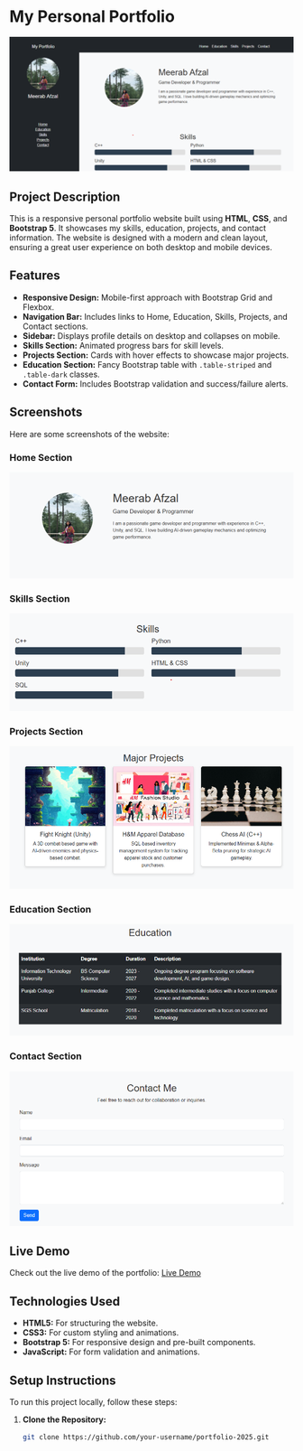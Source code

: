 # My Personal Portfolio

![Portfolio Screenshot](Web%20Dev/assets/images/screenshot.png) <!-- Add a screenshot here -->

## Project Description
This is a responsive personal portfolio website built using **HTML**, **CSS**, and **Bootstrap 5**. It showcases my skills, education, projects, and contact information. The website is designed with a modern and clean layout, ensuring a great user experience on both desktop and mobile devices.

## Features
- **Responsive Design:** Mobile-first approach with Bootstrap Grid and Flexbox.
- **Navigation Bar:** Includes links to Home, Education, Skills, Projects, and Contact sections.
- **Sidebar:** Displays profile details on desktop and collapses on mobile.
- **Skills Section:** Animated progress bars for skill levels.
- **Projects Section:** Cards with hover effects to showcase major projects.
- **Education Section:** Fancy Bootstrap table with `.table-striped` and `.table-dark` classes.
- **Contact Form:** Includes Bootstrap validation and success/failure alerts.

## Screenshots
Here are some screenshots of the website:

### Home Section
![Home Section](Web%20Dev/assets/images/screenshot-home.png) <!-- Home section screenshot -->

### Skills Section
![Skills Section](Web%20Dev/assets/images/screenshot-skills.png) <!-- Skills section screenshot -->

### Projects Section
![Projects Section](Web%20Dev/assets/images/screenshot-projects.png) <!-- Projects section screenshot -->

### Education Section
![Education Section](Web%20Dev/assets/images/screenshot-education.png) <!-- Education section screenshot -->

### Contact Section
![Contact Section](Web%20Dev/assets/images/screenshot-contact.png) <!-- Contact section screenshot -->

## Live Demo
Check out the live demo of the portfolio: [Live Demo](https://your-username.github.io/portfolio-2025)

## Technologies Used
- **HTML5:** For structuring the website.
- **CSS3:** For custom styling and animations.
- **Bootstrap 5:** For responsive design and pre-built components.
- **JavaScript:** For form validation and animations.

## Setup Instructions
To run this project locally, follow these steps:

1. **Clone the Repository:**
   ```bash
   git clone https://github.com/your-username/portfolio-2025.git
